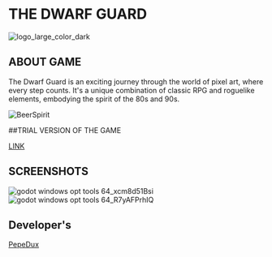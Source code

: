 # THE DWARF GUARD

![logo_large_color_dark](https://github.com/PepeDux/CameraShakeGodot/assets/108129196/95af0dd8-c6d7-47ce-934c-eb34fd2e9122)




## ABOUT GAME
The Dwarf Guard is an exciting journey through the world of pixel art, where every step counts. It's a unique combination of classic RPG and roguelike elements, embodying the spirit of the 80s and 90s.

![BeerSpirit](https://github.com/PepeDux/The-Dwarf-Guard-Unity/assets/108129196/f6e55100-c08a-42b8-8edc-7c61600db34f)

##TRIAL VERSION OF THE GAME

[LINK](https://drive.google.com/drive/u/0/folders/12-7w81zRrBm_iRFDfaJJhpLC-H_cm6I_)

## SCREENSHOTS
![godot windows opt tools 64_xcm8d51Bsi](https://github.com/PepeDux/The-Dwarf-Guard-GD/assets/108129196/f1c60073-6754-4c66-a680-678da1bf5f2b)
![godot windows opt tools 64_R7yAFPrhIQ](https://github.com/PepeDux/The-Dwarf-Guard-GD/assets/108129196/7eb82653-1515-4c4d-96a0-f7ab08ad4bb1)

## Developer's

[PepeDux](https://github.com/PepeDux)

